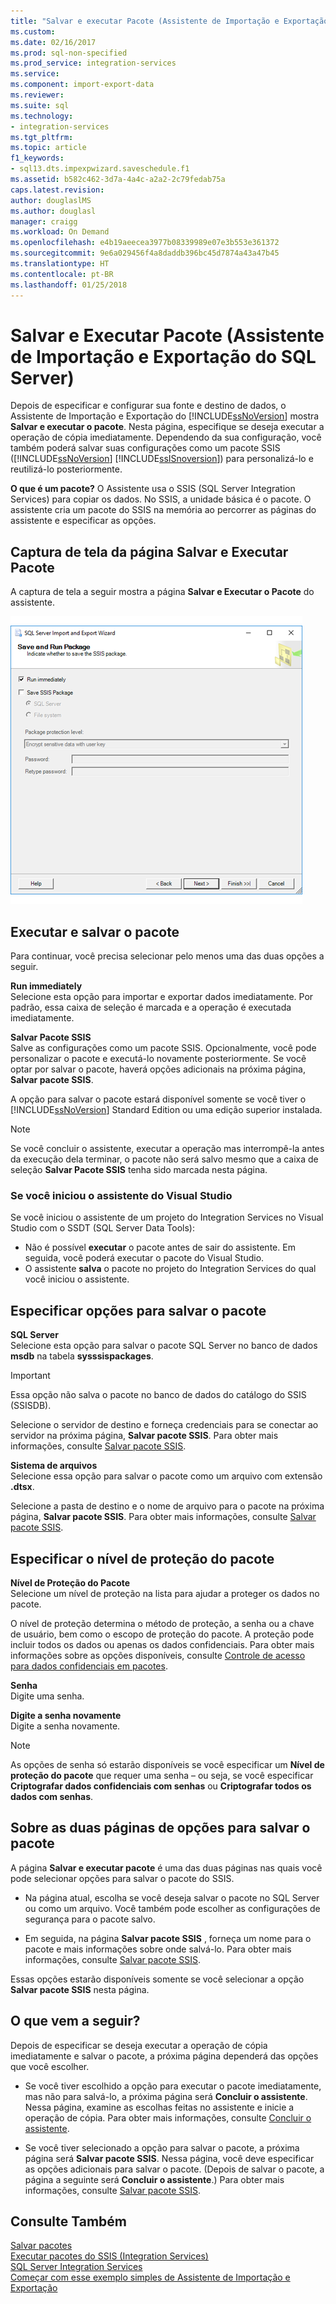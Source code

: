 ```yaml
---
title: "Salvar e executar Pacote (Assistente de Importação e Exportação do SQL Server) | Microsoft Docs"
ms.custom: 
ms.date: 02/16/2017
ms.prod: sql-non-specified
ms.prod_service: integration-services
ms.service: 
ms.component: import-export-data
ms.reviewer: 
ms.suite: sql
ms.technology:
- integration-services
ms.tgt_pltfrm: 
ms.topic: article
f1_keywords:
- sql13.dts.impexpwizard.saveschedule.f1
ms.assetid: b582c462-3d7a-4a4c-a2a2-2c79fedab75a
caps.latest.revision: 
author: douglaslMS
ms.author: douglasl
manager: craigg
ms.workload: On Demand
ms.openlocfilehash: e4b19aeecea3977b08339989e07e3b553e361372
ms.sourcegitcommit: 9e6a029456f4a8daddb396bc45d7874a43a47b45
ms.translationtype: HT
ms.contentlocale: pt-BR
ms.lasthandoff: 01/25/2018
---
```

# <a name="save-and-run-package-sql-server-import-and-export-wizard"></a>Salvar e Executar Pacote (Assistente de Importação e Exportação do SQL Server)
  Depois de especificar e configurar sua fonte e destino de dados, o Assistente de Importação e Exportação do [!INCLUDE[ssNoVersion](../../includes/ssnoversion-md.md)] mostra **Salvar e executar o pacote**. Nesta página, especifique se deseja executar a operação de cópia imediatamente. Dependendo da sua configuração, você também poderá salvar suas configurações como um pacote SSIS ([!INCLUDE[ssNoVersion](../../includes/ssnoversion-md.md)] [!INCLUDE[ssISnoversion](../../includes/ssisnoversion-md.md)]) para personalizá-lo e reutilizá-lo posteriormente.
  
**O que é um pacote?** O Assistente usa o SSIS (SQL Server Integration Services) para copiar os dados. No SSIS, a unidade básica é o pacote. O assistente cria um pacote do SSIS na memória ao percorrer as páginas do assistente e especificar as opções.
  
## <a name="screen-shot-of-the-save-and-run-package-page"></a>Captura de tela da página Salvar e Executar Pacote  
A captura de tela a seguir mostra a página **Salvar e Executar o Pacote** do assistente. 
   
![Página Salvar e executar pacote do Assistente de Importação e Exportação](../../integration-services/import-export-data/media/save-and-run.png "Página Salvar e executar pacote do Assistente de Importação e Exportação") 
  
## <a name="run-and-save-the-package"></a>Executar e salvar o pacote 
 Para continuar, você precisa selecionar pelo menos uma das duas opções a seguir.  
  
 **Run immediately**  
 Selecione esta opção para importar e exportar dados imediatamente. Por padrão, essa caixa de seleção é marcada e a operação é executada imediatamente.
  
 **Salvar Pacote SSIS**  
 Salve as configurações como um pacote SSIS. Opcionalmente, você pode personalizar o pacote e executá-lo novamente posteriormente. Se você optar por salvar o pacote, haverá opções adicionais na próxima página, **Salvar pacote SSIS**.
 
A opção para salvar o pacote estará disponível somente se você tiver o [!INCLUDE[ssNoVersion](../../includes/ssnoversion-md.md)] Standard Edition ou uma edição superior instalada.   
  
> [!NOTE]
> Se você concluir o assistente, executar a operação mas interrompê-la antes da execução dela terminar, o pacote não será salvo mesmo que a caixa de seleção **Salvar Pacote SSIS** tenha sido marcada nesta página.  

### <a name="if-you-started-the-wizard-from-visual-studio"></a>Se você iniciou o assistente do Visual Studio
Se você iniciou o assistente de um projeto do Integration Services no Visual Studio com o SSDT (SQL Server Data Tools):
-   Não é possível **executar** o pacote antes de sair do assistente. Em seguida, você poderá executar o pacote do Visual Studio.
-   O assistente **salva** o pacote no projeto do Integration Services do qual você iniciou o assistente.

## <a name="specify-options-for-saving-the-package"></a>Especificar opções para salvar o pacote
**SQL Server**  
 Selecione esta opção para salvar o pacote SQL Server no banco de dados **msdb** na tabela **sysssispackages**.
 
> [!IMPORTANT]
> Essa opção não salva o pacote no banco de dados do catálogo do SSIS (SSISDB).  

 Selecione o servidor de destino e forneça credenciais para se conectar ao servidor na próxima página, **Salvar pacote SSIS**. Para obter mais informações, consulte [Salvar pacote SSIS](../../integration-services/import-export-data/save-ssis-package-sql-server-import-and-export-wizard.md).  
  
 **Sistema de arquivos**  
 Selecione essa opção para salvar o pacote como um arquivo com extensão **.dtsx**.  
  
 Selecione a pasta de destino e o nome de arquivo para o pacote na próxima página, **Salvar pacote SSIS**. Para obter mais informações, consulte [Salvar pacote SSIS](../../integration-services/import-export-data/save-ssis-package-sql-server-import-and-export-wizard.md).  
 
 ## <a name="specify-the-package-protection-level"></a>Especificar o nível de proteção do pacote
 **Nível de Proteção do Pacote**  
 Selecione um nível de proteção na lista para ajudar a proteger os dados no pacote.  
  
 O nível de proteção determina o método de proteção, a senha ou a chave de usuário, bem como o escopo de proteção do pacote. A proteção pode incluir todos os dados ou apenas os dados confidenciais. Para obter mais informações sobre as opções disponíveis, consulte [Controle de acesso para dados confidenciais em pacotes](../../integration-services/security/access-control-for-sensitive-data-in-packages.md).  
  
 **Senha**  
 Digite uma senha.  
  
 **Digite a senha novamente**  
 Digite a senha novamente.  
  
> [!NOTE]
> As opções de senha só estarão disponíveis se você especificar um **Nível de proteção do pacote** que requer uma senha – ou seja, se você especificar **Criptografar dados confidenciais com senhas** ou **Criptografar todos os dados com senhas**.  

## <a name="about-the-two-pages-of-options-for-saving-the-package"></a>Sobre as duas páginas de opções para salvar o pacote  
 A página **Salvar e executar pacote** é uma das duas páginas nas quais você pode selecionar opções para salvar o pacote do SSIS.  
  
-   Na página atual, escolha se você deseja salvar o pacote no SQL Server ou como um arquivo. Você também pode escolher as configurações de segurança para o pacote salvo.  
  
-   Em seguida, na página **Salvar pacote SSIS** , forneça um nome para o pacote e mais informações sobre onde salvá-lo. Para obter mais informações, consulte [Salvar pacote SSIS](../../integration-services/import-export-data/save-ssis-package-sql-server-import-and-export-wizard.md).  
  
 Essas opções estarão disponíveis somente se você selecionar a opção **Salvar pacote SSIS** nesta página.  
  
## <a name="whats-next"></a>O que vem a seguir?  
 Depois de especificar se deseja executar a operação de cópia imediatamente e salvar o pacote, a próxima página dependerá das opções que você escolher.  
  
-   Se você tiver escolhido a opção para executar o pacote imediatamente, mas não para salvá-lo, a próxima página será **Concluir o assistente**. Nessa página, examine as escolhas feitas no assistente e inicie a operação de cópia. Para obter mais informações, consulte [Concluir o assistente](../../integration-services/import-export-data/complete-the-wizard-sql-server-import-and-export-wizard.md).  
  
-   Se você tiver selecionado a opção para salvar o pacote, a próxima página será **Salvar pacote SSIS**. Nessa página, você deve especificar as opções adicionais para salvar o pacote. (Depois de salvar o pacote, a página a seguinte será **Concluir o assistente**.) Para obter mais informações, consulte [Salvar pacote SSIS](../../integration-services/import-export-data/save-ssis-package-sql-server-import-and-export-wizard.md).  
  
## <a name="see-also"></a>Consulte Também  
[Salvar pacotes](../../integration-services/save-packages.md)  
[Executar pacotes do SSIS (Integration Services)](../../integration-services/packages/run-integration-services-ssis-packages.md)  
[SQL Server Integration Services](../../integration-services/sql-server-integration-services.md)  
[Começar com esse exemplo simples de Assistente de Importação e Exportação](../../integration-services/import-export-data/get-started-with-this-simple-example-of-the-import-and-export-wizard.md)

  

